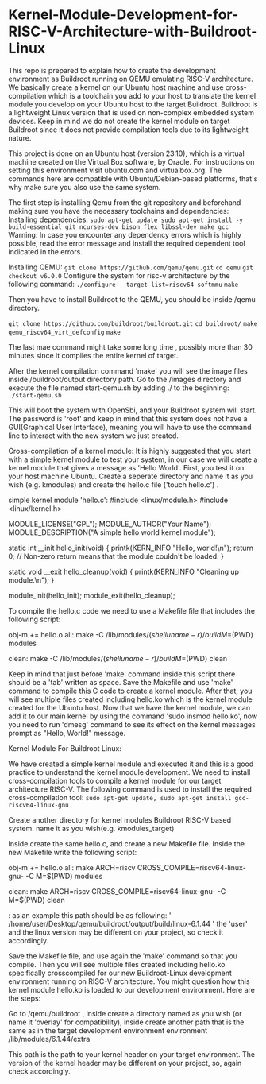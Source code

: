 # Kernel-Module-Development-for-RISC-V-Architecture-with-Buildroot-Linux
This repo is prepared to explain how to create the development environment as Buildroot running on QEMU emulating RISC-V architecture. We basically create a kernel on our Ubuntu host machine and use cross-compilation which is a toolchain you add to your host to translate the kernel module you develop on your Ubuntu host to the target Buildroot. Buildroot is a lightweight Linux version that is used on non-complex embedded system devices. Keep in mind we do not create the kernel module on target Buildroot since it does not provide compilation tools due to its lightweight nature.

This project is done on an Ubuntu host (version 23.10), which is a virtual machine created on the Virtual Box software, by Oracle. For instructions on setting this environment visit ubuntu.com and virtualbox.org. The commands here are compatible with Ubuntu/Debian-based platforms, that's why make sure you also use the same system. 

The first step is installing Qemu from the git repository and beforehand making sure you have the necessary toolchains and dependencies:
Installing dependencies:
`sudo apt-get update
sudo apt-get install -y build-essential git ncurses-dev bison flex libssl-dev make gcc
`
Warning: In case you encounter any dependency errors which is highly possible, read the error message and install the required dependent tool indicated in the errors.

Installing QEMU:
`git clone https://github.com/qemu/qemu.git`
`cd qemu`
`git checkout v6.0.0`
Configure the system for risc-v architecture by the following command:
`./configure --target-list=riscv64-softmmu`
`make`

Then you have to install Buildroot to the QEMU, you should be inside /qemu directory. 

`git clone https://github.com/buildroot/buildroot.git`
`cd buildroot/`
`make qemu_riscv64_virt_defconfig`
`make`

The last mae command might take some long time , possibly more than 30 minutes since it compiles the entire kernel of target.

After the kernel compilation command 'make' you will see the image files inside /buildroot/output directory path. Go to the /images directory and execute the file named start-qemu.sh by adding ./ to the beginning: `./start-qemu.sh`

This will boot the system with OpenSbi, and your Buildroot system will start. The password is 'root' and keep in mind that this system does not have a GUI(Graphical User Interface), meaning you will have to use the command line to interact with the new system we just created.

Cross-compilation of a kernel module:
It is highly suggested that you start with a simple kernel module to test your system, in our case we will create a kernel module that gives a message as 'Hello World'. First, you test it on your host machine Ubuntu. Create a seperate directory and name it as you wish (e.g. kmodules) and create the hello.c file ('touch hello.c') .

simple kernel module 'hello.c':
#include <linux/module.h>
#include <linux/kernel.h>

MODULE_LICENSE("GPL");
MODULE_AUTHOR("Your Name");
MODULE_DESCRIPTION("A simple hello world kernel module");

static int __init hello_init(void) {
    printk(KERN_INFO "Hello, world!\n");
    return 0; // Non-zero return means that the module couldn't be loaded.
}

static void __exit hello_cleanup(void) {
    printk(KERN_INFO "Cleaning up module.\n");
}

module_init(hello_init);
module_exit(hello_cleanup);


To compile the hello.c code we need to use a Makefile file that includes the following script: 

obj-m += hello.o
all:
	make -C /lib/modules/$(shell uname -r)/build M=$(PWD) modules

clean:
	make -C /lib/modules/$(shell uname -r)/build M=$(PWD) clean

 Keep in mind that just before 'make' command inside this script there should be a 'tab' written as space. Save the Makefile and use 'make' command to compile this C code to create a kernel module. After that, you will see multiple files created including hello.ko which is the kernel module created for the Ubuntu host. Now that we have the kernel module, we can add it to our main kernel by using the command 'sudo insmod hello.ko', now you need to run 'dmesg' command to see its effect on the kernel messages prompt as "Hello, World!" message. 

 Kernel Module For Buildroot Linux:

 We have created a simple kernel module and executed it and this is a good practice to understand the kernel module development. We need to install cross-compilation tools to compile a kernel module for our target architecture RISC-V. The following command is used to install the required cross-compilation tool: `sudo apt-get update, sudo apt-get install gcc-riscv64-linux-gnu`

 Create another directory for kernel modules Buildroot RISC-V based system. name it as you wish(e.g. kmodules_target)

 Inside create the same hello.c, and create a new Makefile file. Inside the new Makefile write the following script:


 obj-m += hello.o
all:
	make ARCH=riscv CROSS_COMPILE=riscv64-linux-gnu- -C <path-to-buildroot-kernel> M=$(PWD) modules

clean:
	make ARCH=riscv CROSS_COMPILE=riscv64-linux-gnu- -C <path-to-buildroot-kernel> M=$(PWD) clean

 

<path-to-buildroot-kernel> : as an example this path should be as following: ' /home/user/Desktop/qemu/buildroot/output/build/linux-6.1.44 '  the 'user' and the linux version may be different on your project, so check it accordingly. 

Save the Makefile file, and use again the 'make' command so that you compile. Then you will see multiple files created including hello.ko specifically crosscompiled for our new Buildroot-Linux development environment running on RISC-V architecture. You might question how this kernel module hello.ko is loaded to our development environment. Here are the steps:

Go to /qemu/buildroot , inside create a directory named as you wish (or name it 'overlay' for compatibility), inside create another path that is the same as in the target development environment environment
/lib/modules/6.1.44/extra

This path is the path to your kernel header on your target environment. The version of the kernel header may be different on your project, so, again check accordingly. 
